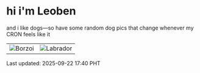 # hi i'm Leoben

and i like dogs—so have some random dog pics that change whenever my CRON feels like it

|  |  |
|--------|----------|
| ![Borzoi](https://random-dog-vercel.vercel.app/api/random-borzoi?v=1758534014) | ![Labrador](https://random-dog-vercel.vercel.app/api/random-labrador?v=1758534014) |

Last updated: 2025-09-22 17:40 PHT
